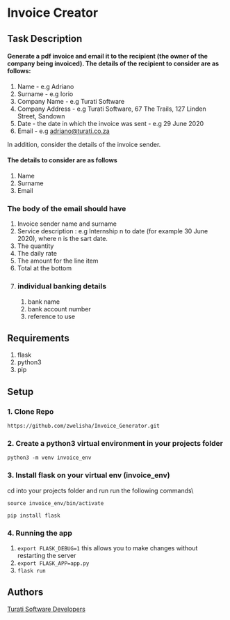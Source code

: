 # Invoice Creator
## Task Description
#### Generate a pdf invoice and email it to the recipient (the owner of the company being invoiced). The details of the recipient to consider are as follows: 
1. Name - e.g Adriano
2. Surname - e.g Iorio
3. Company Name - e.g Turati Software
4. Company Address - e.g Turati Software, 67 The Trails, 127 Linden Street, Sandown
5. Date - the date in which the invoice was sent - e.g 29 June 2020
6. Email - e.g adriano@turati.co.za

        
In addition, consider the details of the invoice sender. 
#### The  details to consider are as follows
1. Name
2. Surname
3. Email

### The body of the email should have
1. Invoice sender name and surname
2. Service description : e.g Internship n to date (for example 30 June 2020), where n is the sart date.
3. The quantity
4. The daily rate 
5. The amount for the line item
6. Total at the bottom
7.  ### individual banking details
    1. bank name
    2. bank account number
    3. reference to use



## Requirements
1. flask
2. python3
3. pip

## Setup
### 1. Clone Repo
```
https://github.com/zwelisha/Invoice_Generator.git
```

### 2. Create a python3 virtual environment in your projects folder
```
python3 -m venv invoice_env
```

### 3. Install flask on your virtual env (invoice_env)
cd into your projects folder and run run the following commands\
```
source invoice_env/bin/activate
```

```
pip install flask
```

### 4. Running the app
1. ```export FLASK_DEBUG=1``` this allows you to make changes without restarting the server
2. ```export FLASK_APP=app.py```
3. ```flask run```

## Authors
[Turati Software Developers](https://turati.co.za)